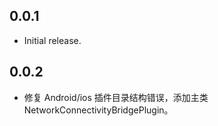 ## 0.0.1

- Initial release.

## 0.0.2

- 修复 Android/ios 插件目录结构错误，添加主类 NetworkConnectivityBridgePlugin。
